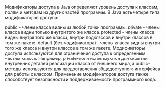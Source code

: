 Модификаторы доступа в Java определяют уровень доступа к классам, полям и методам из других частей программы. В Java есть четыре типа модификаторов доступа:

public - члены класса видны из любой точки программы.
private - члены класса видны только внутри того же класса.
protected - члены класса видны внутри того же класса, внутри подклассов и внутри классов в том же пакете.
default (без модификатора) - члены класса видны внутри того же класса и внутри классов в том же пакете.
Модификаторы доступа используются для ограничения доступа к определенным частям класса. Например, private-поля используются для скрытия внутренних деталей реализации класса от внешнего мира, а public-методы используются для предоставления общедоступного интерфейса для работы с классом. Применение модификаторов доступа также способствует безопасности и поддерживаемости программного кода.